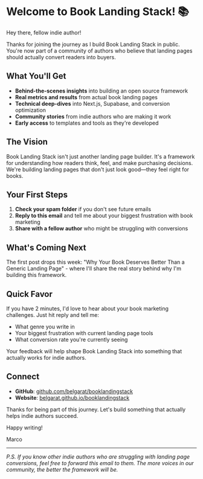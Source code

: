 # Welcome to Book Landing Stack! 📚

Hey there, fellow indie author!

Thanks for joining the journey as I build Book Landing Stack in public. You're now part of a community of authors who believe that landing pages should actually convert readers into buyers.

## What You'll Get

- **Behind-the-scenes insights** into building an open source framework
- **Real metrics and results** from actual book landing pages
- **Technical deep-dives** into Next.js, Supabase, and conversion optimization
- **Community stories** from indie authors who are making it work
- **Early access** to templates and tools as they're developed

## The Vision

Book Landing Stack isn't just another landing page builder. It's a framework for understanding how readers think, feel, and make purchasing decisions. We're building landing pages that don't just look good—they feel right for books.

## Your First Steps

1. **Check your spam folder** if you don't see future emails
2. **Reply to this email** and tell me about your biggest frustration with book marketing
3. **Share with a fellow author** who might be struggling with conversions

## What's Coming Next

The first post drops this week: "Why Your Book Deserves Better Than a Generic Landing Page" - where I'll share the real story behind why I'm building this framework.

## Quick Favor

If you have 2 minutes, I'd love to hear about your book marketing challenges. Just hit reply and tell me:
- What genre you write in
- Your biggest frustration with current landing page tools
- What conversion rate you're currently seeing

Your feedback will help shape Book Landing Stack into something that actually works for indie authors.

## Connect

- **GitHub**: [github.com/belgarat/booklandingstack](https://github.com/belgarat/booklandingstack)
- **Website**: [belgarat.github.io/booklandingstack](https://belgarat.github.io/booklandingstack)

Thanks for being part of this journey. Let's build something that actually helps indie authors succeed.

Happy writing!

Marco

---

*P.S. If you know other indie authors who are struggling with landing page conversions, feel free to forward this email to them. The more voices in our community, the better the framework will be.* 